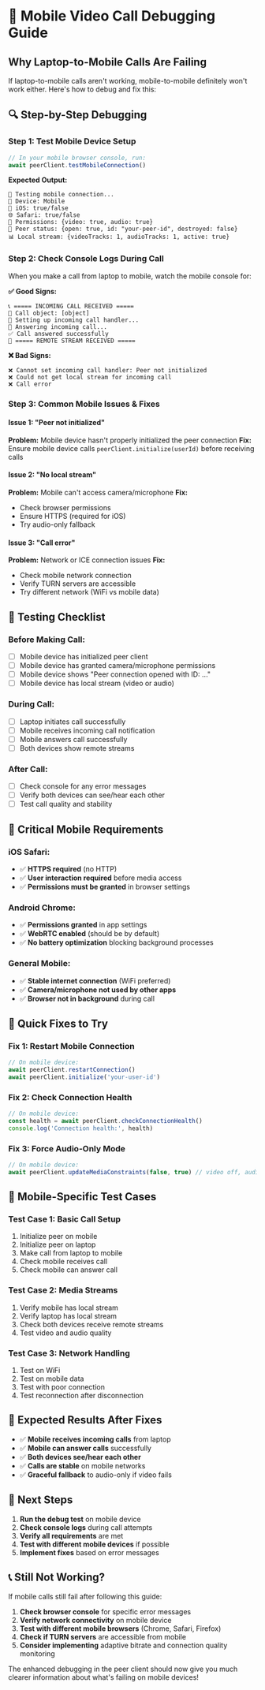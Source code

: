 # 🐛 Mobile Video Call Debugging Guide

## **Why Laptop-to-Mobile Calls Are Failing**

If laptop-to-mobile calls aren't working, mobile-to-mobile definitely won't work either. Here's how to debug and fix this:

## **🔍 Step-by-Step Debugging**

### **Step 1: Test Mobile Device Setup**
```javascript
// In your mobile browser console, run:
await peerClient.testMobileConnection()
```

**Expected Output:**
```
🧪 Testing mobile connection...
📱 Device: Mobile
🍎 iOS: true/false
🌐 Safari: true/false
🔐 Permissions: {video: true, audio: true}
🔗 Peer status: {open: true, id: "your-peer-id", destroyed: false}
📊 Local stream: {videoTracks: 1, audioTracks: 1, active: true}
```

### **Step 2: Check Console Logs During Call**
When you make a call from laptop to mobile, watch the mobile console for:

**✅ Good Signs:**
```
📞 ===== INCOMING CALL RECEIVED =====
📱 Call object: [object]
🎯 Setting up incoming call handler...
📱 Answering incoming call...
✅ Call answered successfully
🎉 ===== REMOTE STREAM RECEIVED =====
```

**❌ Bad Signs:**
```
❌ Cannot set incoming call handler: Peer not initialized
❌ Could not get local stream for incoming call
❌ Call error
```

### **Step 3: Common Mobile Issues & Fixes**

#### **Issue 1: "Peer not initialized"**
**Problem:** Mobile device hasn't properly initialized the peer connection
**Fix:** Ensure mobile device calls `peerClient.initialize(userId)` before receiving calls

#### **Issue 2: "No local stream"**
**Problem:** Mobile can't access camera/microphone
**Fix:** 
- Check browser permissions
- Ensure HTTPS (required for iOS)
- Try audio-only fallback

#### **Issue 3: "Call error"**
**Problem:** Network or ICE connection issues
**Fix:** 
- Check mobile network connection
- Verify TURN servers are accessible
- Try different network (WiFi vs mobile data)

## **🧪 Testing Checklist**

### **Before Making Call:**
- [ ] Mobile device has initialized peer client
- [ ] Mobile device has granted camera/microphone permissions
- [ ] Mobile device shows "Peer connection opened with ID: ..."
- [ ] Mobile device has local stream (video or audio)

### **During Call:**
- [ ] Laptop initiates call successfully
- [ ] Mobile receives incoming call notification
- [ ] Mobile answers call successfully
- [ ] Both devices show remote streams

### **After Call:**
- [ ] Check console for any error messages
- [ ] Verify both devices can see/hear each other
- [ ] Test call quality and stability

## **🚨 Critical Mobile Requirements**

### **iOS Safari:**
- ✅ **HTTPS required** (no HTTP)
- ✅ **User interaction required** before media access
- ✅ **Permissions must be granted** in browser settings

### **Android Chrome:**
- ✅ **Permissions granted** in app settings
- ✅ **WebRTC enabled** (should be by default)
- ✅ **No battery optimization** blocking background processes

### **General Mobile:**
- ✅ **Stable internet connection** (WiFi preferred)
- ✅ **Camera/microphone not used by other apps**
- ✅ **Browser not in background** during call

## **🔧 Quick Fixes to Try**

### **Fix 1: Restart Mobile Connection**
```javascript
// On mobile device:
await peerClient.restartConnection()
await peerClient.initialize('your-user-id')
```

### **Fix 2: Check Connection Health**
```javascript
// On mobile device:
const health = await peerClient.checkConnectionHealth()
console.log('Connection health:', health)
```

### **Fix 3: Force Audio-Only Mode**
```javascript
// On mobile device:
await peerClient.updateMediaConstraints(false, true) // video off, audio on
```

## **📱 Mobile-Specific Test Cases**

### **Test Case 1: Basic Call Setup**
1. Initialize peer on mobile
2. Initialize peer on laptop
3. Make call from laptop to mobile
4. Check mobile receives call
5. Check mobile can answer call

### **Test Case 2: Media Streams**
1. Verify mobile has local stream
2. Verify laptop has local stream
3. Check both devices receive remote streams
4. Test video and audio quality

### **Test Case 3: Network Handling**
1. Test on WiFi
2. Test on mobile data
3. Test with poor connection
4. Test reconnection after disconnection

## **🎯 Expected Results After Fixes**

- ✅ **Mobile receives incoming calls** from laptop
- ✅ **Mobile can answer calls** successfully
- ✅ **Both devices see/hear each other**
- ✅ **Calls are stable** on mobile networks
- ✅ **Graceful fallback** to audio-only if video fails

## **🚀 Next Steps**

1. **Run the debug test** on mobile device
2. **Check console logs** during call attempts
3. **Verify all requirements** are met
4. **Test with different mobile devices** if possible
5. **Implement fixes** based on error messages

## **📞 Still Not Working?**

If mobile calls still fail after following this guide:

1. **Check browser console** for specific error messages
2. **Verify network connectivity** on mobile device
3. **Test with different mobile browsers** (Chrome, Safari, Firefox)
4. **Check if TURN servers** are accessible from mobile
5. **Consider implementing** adaptive bitrate and connection quality monitoring

The enhanced debugging in the peer client should now give you much clearer information about what's failing on mobile devices!
